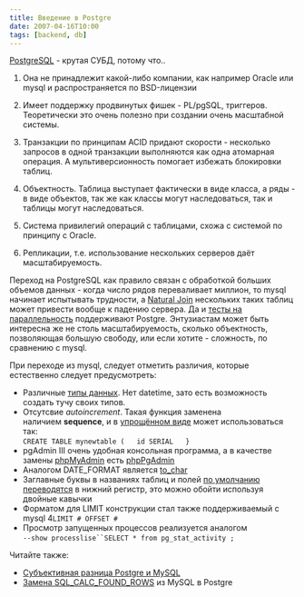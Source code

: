 ```yaml
---
title: Введение в Postgre
date: 2007-04-16T10:00
tags: [backend, db]
---
```


[PostgreSQL](http://en.wikipedia.org/wiki/Postgre) - крутая СУБД, потому что..

1. Она не принадлежит какой-либо компании, как например Oracle или mysql и распространяется по BSD-лицензии
2. Имеет поддержку продвинутых фишек - PL/pgSQL, триггеров. Теоретически это очень полезно при создании очень масштабной системы.  
    
3. Транзакции по принципам ACID придают скорости - несколько запросов в одной транзакции выполняются как одна атомарная операция. А мультиверсионность помогает избежать блокировки таблиц.  
    
4. Объектность. Таблица выступает фактически в виде класса, а ряды - в виде объектов, так же как классы могут наследоваться, так и таблицы могут наследоваться.
5. Система привилегий операций с таблицами, схожа с системой по принципу с Oracle.
6. Репликации, т.е. использование нескольких серверов даёт масштабируемость.

Переход на PostgreSQL как правило связан с обработкой больших объемов данных - когда число рядов переваливает миллион, то mysql начинает испытывать трудности, а [Natural Join](http://en.wikipedia.org/wiki/Join_(SQL)) нескольких таких таблиц может привести вообще к падению сервера. Да и [тесты на параллельность](http://tweakers.net/reviews/657/6) поддерживают Postgre. Энтузиастам может быть интересна же не столь масштабируемость, сколько объектность, позволяющая большую свободу, или если хотите - сложность, по сравнению с mysql.

При переходе из mysql, следует отметить различия, которые естественно следует предусмотреть:

- Различные [типы данных](http://www.postgresql.org/docs/7.4/interactive/datatype.html). Нет datetime, зато есть возможность создать тучу своих типов.
- Отсутсвие _autoincrement_. Такая функция заменена наличием **sequence**, и в [упрощённом виде](http://phpclub.ru/faq/wakka.php?wakka=PostgresMigrationMysqlAutoincrement) может использоваться так:  
    `CREATE TABLE mynewtable (   id SERIAL   }   `
- pgAdmin III очень удобная консольная программа, а в качестве замены [phpMyAdmin](http://www.phpmyadmin.net/) есть [phpPgAdmin](http://phppgadmin.sourceforge.net/)
- Аналогом DATE_FORMAT является [to_char](http://www.postgresql.org/docs/current/interactive/functions-formatting.html)
- Заглавные буквы в названиях таблиц и полей [по умолчанию переводятся](http://archives.postgresql.org/pgsql-bugs/2006-11/msg00146.php) в нижний регистр, это можно обойти используя двойные кавычки
- Форматом для LIMIT конструкции стал также поддерживаемый с mysql 4`LIMIT # OFFSET #`
- Просмотр запущенных процессов реализуется аналогом  
    `--show processlisе``SELECT * from pg_stat_activity ;`

Читайте также:

- [Субъективная разница Postgre и MySQL  
    ](http://valera.ws/2007.09.04~postgresql-vs-mysql/)
- [Замена SQL_CALC_FOUND_ROWS](http://valera.ws/2008.07.24~calc-found-rows-in-postgresql/) из MySQL в Postgre